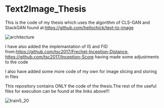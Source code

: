 # Text2Image_Thesis

This is the code of my thesis which uses the algorithm of CLS-GAN and StackGAN found at:https://github.com/hellochick/text-to-image		


![architecture](https://user-images.githubusercontent.com/75016825/124499785-47564a80-ddc7-11eb-9e7b-c87c9ee95c5e.jpeg)


I have also added the implemantation of IS and FID from:https://github.com/tsc2017/Frechet-Inception-Distance,
https://github.com/tsc2017/Inception-Score having made some adjustments to the code

I also have added some more code of my own for image slicing and storing in files

This repository contains ONLY the code of the thesis.The rest of the useful files for execution can be found at the links above!!!


![train5_20](https://user-images.githubusercontent.com/75016825/124499724-2aba1280-ddc7-11eb-9921-1e64116a71fc.png)
